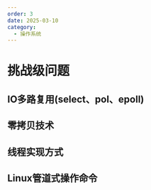 ```yaml
---
order: 3
date: 2025-03-10
category: 
  - 操作系统
---
```


# 挑战级问题

## IO多路复用(select、pol、epoll)

## 零拷贝技术

## 线程实现方式

## Linux管道式操作命令
